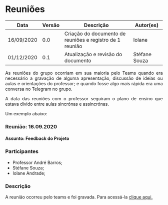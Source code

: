 # Reuniões

Data | Versão | Descrição | Autor(es)
---------- | --- | ---------------------------------------------------------| -----
16/09/2020 | 0.0 | Criação do documento de reuniões e registro de 1 reunião | Iolane
01/12/2020 | 0.1 | Atualização e revisão do documento | Stéfane Souza

<p align="justify">As reuniões do grupo ocorriam em sua maioria pelo Teams quando era necessário a gravação de alguma apresentação, discussão de ideias ou aulas e orientações do professor; e quando fosse algo mais rápida era uma conversa no Telegram no grupo.</p>

<p align="justify">A data das reuniões com o professor seguiram o plano de ensino que estava divido entre aulas sincrónas e assincrónas.</p>

Um exemplo abaixo:

### Reunião: 16.09.2020
#### Assunto: Feedback do Projeto

### Participantes

- Professor André Barros;
- Stéfane Souza;
- Iolane Andrade;

### Descrição

A reunião ocorreu pelo teams e foi  gravada. Para acessá-la [clique aqui.](https://drive.google.com/file/d/11MroQ1AmAs-hh2wgvX5IGmYt4MUIHS6c/view?usp=sharing)
